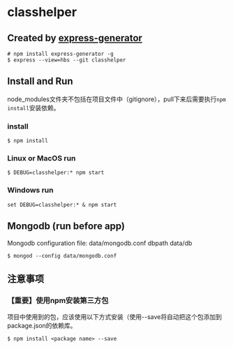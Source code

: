 # classhelper
## Created by [express-generator](http://expressjs.com/en/starter/generator.html)
```
# npm install express-generator -g
$ express --view=hbs --git classhelper
```

## Install and Run
node_modules文件夹不包括在项目文件中（gitignore），pull下来后需要执行`npm install`安装依赖。
### install
```
$ npm install
```

### Linux or MacOS run
```
$ DEBUG=classhelper:* npm start
```

### Windows run
```
set DEBUG=classhelper:* & npm start
```

## Mongodb (run before app)
Mongodb configuration file: data/mongodb.conf
dbpath data/db
```
$ mongod --config data/mongodb.conf
```

## 注意事项
### 【重要】使用npm安装第三方包
项目中使用到的包，应该使用以下方式安装（使用--save将自动把这个包添加到package.json的依赖库。
```
$ npm install <package name> --save
```

